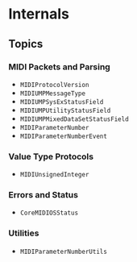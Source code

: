 # Internals

## Topics

### MIDI Packets and Parsing

- ``MIDIProtocolVersion``
- ``MIDIUMPMessageType``
- ``MIDIUMPSysExStatusField``
- ``MIDIUMPUtilityStatusField``
- ``MIDIUMPMixedDataSetStatusField``
- ``MIDIParameterNumber``
- ``MIDIParameterNumberEvent``

### Value Type Protocols

- ``MIDIUnsignedInteger``

### Errors and Status

- ``CoreMIDIOSStatus``

### Utilities

- ``MIDIParameterNumberUtils``
